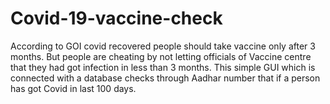 # Covid-19-vaccine-check
According to GOI covid recovered people should take vaccine only after 3 months. But people are cheating by not letting officials of Vaccine centre that they had got infection in less than 3 months. This simple GUI which is connected with a database checks through Aadhar number that if a person has got Covid in last 100 days.
